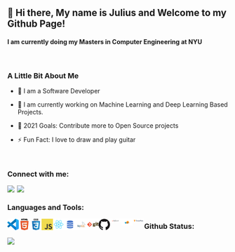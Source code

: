 ## 👋 Hi there, My name is Julius and Welcome to my Github Page!

#### I am currently doing my Masters in Computer Engineering at NYU

<br />

### A Little Bit About Me

- 🔭 I am a Software Developer

- 🌱 I am currently working on Machine Learning and Deep Learning Based Projects.

- 🥅 2021 Goals: Contribute more to Open Source projects

- ⚡ Fun Fact: I love to draw and play guitar

<br />

### Connect with me:

[<img align="left" width="22px" src="https://cdn.jsdelivr.net/npm/simple-icons@v3/icons/twitter.svg" />](https://twitter.com/jsdsz)
[<img align="left" width="22px" src="https://cdn.jsdelivr.net/npm/simple-icons@v3/icons/linkedin.svg" />](https://www.linkedin.com/in/julius-dsouza/)

<br />

### Languages and Tools:

<img align="left" alt="Visual Studio Code" width="26px" src="https://raw.githubusercontent.com/github/explore/80688e429a7d4ef2fca1e82350fe8e3517d3494d/topics/visual-studio-code/visual-studio-code.png" />
<img align="left" alt="HTML5" width="26px" src="https://raw.githubusercontent.com/github/explore/80688e429a7d4ef2fca1e82350fe8e3517d3494d/topics/html/html.png" />
<img align="left" alt="CSS3" width="26px" src="https://raw.githubusercontent.com/github/explore/80688e429a7d4ef2fca1e82350fe8e3517d3494d/topics/css/css.png" />
<img align="left" alt="JavaScript" width="26px" src="https://raw.githubusercontent.com/github/explore/80688e429a7d4ef2fca1e82350fe8e3517d3494d/topics/javascript/javascript.png" />
<img align="left" alt="React" width="26px" src="https://raw.githubusercontent.com/github/explore/80688e429a7d4ef2fca1e82350fe8e3517d3494d/topics/react/react.png" />
<img align="left" alt="SQL" width="26px" src="https://raw.githubusercontent.com/github/explore/80688e429a7d4ef2fca1e82350fe8e3517d3494d/topics/sql/sql.png" />
<img align="left" alt="MySQL" width="26px" src="https://raw.githubusercontent.com/github/explore/80688e429a7d4ef2fca1e82350fe8e3517d3494d/topics/mysql/mysql.png" />
<img align="left" alt="Git" width="26px" src="https://raw.githubusercontent.com/github/explore/80688e429a7d4ef2fca1e82350fe8e3517d3494d/topics/git/git.png" />
<img align="left" alt="GitHub" width="26px" src="https://raw.githubusercontent.com/github/explore/78df643247d429f6cc873026c0622819ad797942/topics/github/github.png" />
<img align="left" alt="GitHub" width="26px" src="/images/pytorch.png" />
<img align="left" alt="GitHub" width="26px" src="/images/scikit-learn.png" />
<img align="left" alt="GitHub" width="26px" src="/images/tensorflow.png" />


### Github Status:

<img src="https://github-readme-stats.vercel.app/api?username=KingJulius&&show_icons=true&title_color=ffffff&icon_color=bb2acf&text_color=daf7dc&bg_color=151515">
